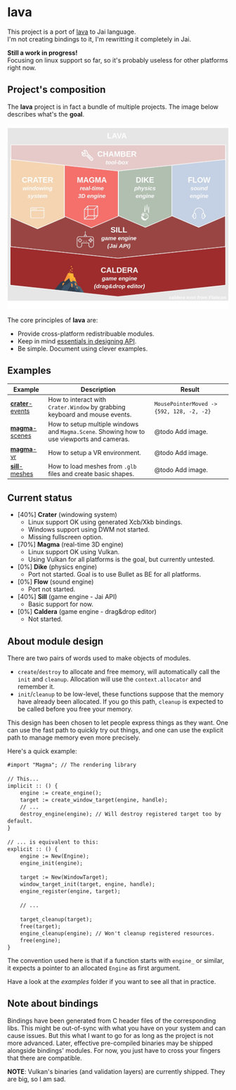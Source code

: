 # lava

This project is a port of [lava](https://github.com/Breush/lava/) to Jai language.<br/>
I'm not creating bindings to it, I'm rewritting it completely in Jai.

**Still a work in progress!**<br/>
Focusing on linux support so far, so it's probably useless for other platforms right now.

## Project's composition

The **lava** project is in fact a bundle of multiple projects. The image below describes what's the **goal**.

![](doc/images/lava.jpg)

The core principles of **lava** are:
- Provide cross-platform redistribuable modules.
- Keep in mind [essentials in designing API](https://caseymuratori.com/blog_0024).
- Be simple. Document using clever examples.

## Examples

| Example  | Description | Result |
| ---- | ---- | ---- |
| [**crater**-events](https://github.com/Breush/lava/tree/master/examples/crater-events) | How to interact with `Crater.Window` by grabbing keyboard and mouse events. | `MousePointerMoved -> {592, 128, -2, -2}` |
| [**magma**-scenes](https://github.com/Breush/lava/tree/master/examples/magma-scenes) | How to setup multiple windows and `Magma.Scene`. Showing how to use viewports and cameras. | @todo Add image. |
| [**magma**-vr](https://github.com/Breush/lava/tree/master/examples/magma-vr) | How to setup a VR environment. | @todo Add image. |
| [**sill**-meshes](https://github.com/Breush/lava/tree/master/examples/sill-meshes) | How to load meshes from `.glb` files and create basic shapes. | @todo Add image. |

## Current status

- [40%] **Crater** (windowing system)
    - Linux support OK using generated Xcb/Xkb bindings.
    - Windows support using DWM not started.
    - Missing fullscreen option.
- [70%] **Magma** (real-time 3D engine)
    - Linux support OK using Vulkan.
    - Using Vulkan for all platforms is the goal, but currently untested.
- [0%] **Dike** (physics engine)
    - Port not started. Goal is to use Bullet as BE for all platforms.
- [0%] **Flow** (sound engine)
    - Port not started.
- [40%] **Sill** (game engine - Jai API)
    - Basic support for now.
- [0%] **Caldera** (game engine - drag&drop editor)
    - Not started.

## About module design

There are two pairs of words used to make objects of modules.
- `create`/`destroy` to allocate and free memory, will automatically call the `init` and `cleanup`. Allocation will use the `context.allocator` and remember it.
- `init`/`cleanup` to be low-level, these functions suppose that the memory have already been allocated. If you go this path, `cleanup` is expected to be called before you free your memory.

This design has been chosen to let people express things as they want. One can use the fast path to quickly try out things, and one can use the explicit path to manage memory even more precisely.

Here's a quick example:

```jai
#import "Magma"; // The rendering library

// This...
implicit :: () {
    engine := create_engine();
    target := create_window_target(engine, handle);
    // ...
    destroy_engine(engine); // Will destroy registered target too by default.
}

// ... is equivalent to this:
explicit :: () {
    engine := New(Engine);
    engine_init(engine);

    target := New(WindowTarget);
    window_target_init(target, engine, handle);
    engine_register(engine, target);

    // ...

    target_cleanup(target);
    free(target);
    engine_cleanup(engine); // Won't cleanup registered resources.
    free(engine);
}
```

The convention used here is that if a function starts with `engine_` or similar, it expects a pointer to an allocated `Engine` as first argument.

Have a look at the *examples* folder if you want to see all that in practice.

## Note about bindings

Bindings have been generated from C header files of the corresponding libs.
This might be out-of-sync with what you have on your system and can cause issues.
But this what I want to go for as long as the project is not more advanced.
Later, effective pre-compiled binaries may be shipped alongside bindings' modules.
For now, you just have to cross your fingers that there are compatible.

__NOTE__: Vulkan's binaries (and validation layers) are currently shipped.
They are big, so I am sad.
